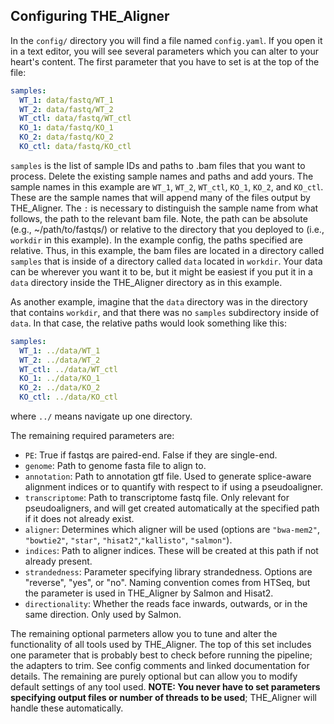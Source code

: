 ## Configuring THE_Aligner

In the `config/` directory you will find a file named `config.yaml`. If you open it in a text editor, you will see several parameters which you can alter to your heart's content. The first parameter that you have to set is at the top of the file:

``` yaml
samples:
  WT_1: data/fastq/WT_1
  WT_2: data/fastq/WT_2
  WT_ctl: data/fastq/WT_ctl
  KO_1: data/fastq/KO_1
  KO_2: data/fastq/KO_2
  KO_ctl: data/fastq/KO_ctl
```
`samples` is the list of sample IDs and paths to .bam files that you want to process. Delete the existing sample names and paths and add yours. The sample names in this example are `WT_1`, `WT_2`, `WT_ctl`, `KO_1`, `KO_2`, and `KO_ctl`. These are the sample names that will append many of the files output by THE_Aligner. The `:` is necessary to distinguish the sample name from what follows, the path to the relevant bam file. Note, the path can be absolute (e.g., ~/path/to/fastqs/) or relative to the directory that you deployed to (i.e., `workdir` in this example). In the example config, the paths specified are relative. Thus, in this example, the bam files are located in a directory called `samples` that is inside of a directory called `data` located in `workdir`. Your data can be wherever you want it to be, but it might be easiest if you put it in a `data` directory inside the THE_Aligner directory as in this example. 

As another example, imagine that the `data` directory was in the directory that contains `workdir`, and that there was no `samples` subdirectory inside of `data`. In that case, the relative paths would look something like this:

``` yaml
samples:
  WT_1: ../data/WT_1
  WT_2: ../data/WT_2
  WT_ctl: ../data/WT_ctl
  KO_1: ../data/KO_1
  KO_2: ../data/KO_2
  KO_ctl: ../data/KO_ctl
```
where `../` means navigate up one directory. 

The remaining required parameters are:

* `PE`: True if fastqs are paired-end. False if they are single-end.
* `genome`: Path to genome fasta file to align to.
* `annotation`: Path to annotation gtf file. Used to generate splice-aware alignment indices or to quantify with respect to if using a pseudoaligner.
* `transcriptome`: Path to transcriptome fastq file. Only relevant for pseudoaligners, and will get created automatically at the specified path if it does not already exist.
* `aligner`: Determines which aligner will be used (options are `"bwa-mem2"`, `"bowtie2"`, `"star"`, `"hisat2"`,`"kallisto"`, `"salmon"`).
* `indices`: Path to aligner indices. These will be created at this path if not already present.
* `strandedness`: Parameter specifying library strandedness. Options are "reverse", "yes", or "no". Naming convention comes from HTSeq, but the parameter is used in THE_Aligner by Salmon and Hisat2.
* `directionality`: Whether the reads face inwards, outwards, or in the same direction. Only used by Salmon.

 The remaining optional parmeters allow you to tune and alter the functionality of all tools used by THE_Aligner. The top of this set includes one parameter that is probably best to check before running the pipeline; the adapters to trim. See config comments and linked documentation for details. The remaining are purely optional but can allow you to modify default settings of any tool used. **NOTE: You never have to set parameters specifying output files or number of threads to be used**; THE_Aligner will handle these automatically.